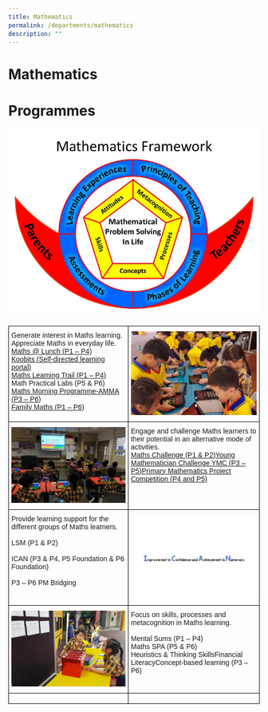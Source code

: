 ```yaml
---
title: Mathematics
permalink: /departments/mathematics
description: ""
---
```

# Mathematics
# Programmes

![](/images/Maths%20Framework%202016.jpg)

<style type="text/css">
.tg  {border-collapse:collapse;border-spacing:0;}
.tg td{border-color:black;border-style:solid;border-width:1px;font-family:Arial, sans-serif;font-size:14px;
  overflow:hidden;padding:10px 5px;word-break:normal;}
.tg th{border-color:black;border-style:solid;border-width:1px;font-family:Arial, sans-serif;font-size:14px;
  font-weight:normal;overflow:hidden;padding:10px 5px;word-break:normal;}
.tg .tg-0lax{text-align:left;vertical-align:top}
</style>
<table class="tg">
<thead>
  <tr>
    <th class="tg-0lax">Generate interest in Maths learning.<br>Appreciate Maths in everyday life.<a href="https://admiraltyprimary.wixsite.com/mathdepartment/math-lunch-p1-p2" target="_blank" rel="noopener noreferrer"><span style="text-decoration:none"><br>Maths @ Lunch (P1 – P4)</span></a><a href="https://admiraltyprimary.wixsite.com/mathdepartment/koobits" target="_blank" rel="noopener noreferrer"><span style="text-decoration:none"><br>Koobits (Self-directed learning portal)</span></a><a href="https://admiraltyprimary.wixsite.com/mathdepartment/mathtrail" target="_blank" rel="noopener noreferrer"><span style="text-decoration:none"><br>Maths Learning Trail (P1 – P4)</span></a><span style="font-weight:400;font-style:normal;text-decoration:none"><br>Math Practical Labs (P5 &amp; P6)</span><a href="https://admiraltyprimary.wixsite.com/mathdepartment/amma" target="_blank" rel="noopener noreferrer"><span style="text-decoration:none"><br>Maths Morning Programme-AMMA (P3 – P6)</span></a><a href="https://adpfamilymath.wixsite.com/admps" target="_blank" rel="noopener noreferrer"><span style="text-decoration:none"><br>Family Maths (P1 – P6)</span></a></th>
    <th class="tg-0lax"><img src="/images/students%201.jpg">
  </th></tr>
</thead>
<tbody>
  <tr>
    <td class="tg-0lax"><img src="/images/students%202.jpg">
    </td><td class="tg-0lax">Engage and challenge Maths learners to their potential in an alternative mode of activities.<br><a href="https://admiraltyprimary.wixsite.com/mathdepartment/challenge" target="_blank" rel="noopener noreferrer"><span style="text-decoration:none">Maths Challenge (P1 &amp; P2)</span></a><a href="https://admiraltyprimary.wixsite.com/mathdepartment/ymc" target="_blank" rel="noopener noreferrer"><span style="text-decoration:none">Young Mathematician Challenge YMC (P3 – P5)</span></a><a href="https://sites.google.com/a/moe.edu.sg/pmpc/" target="_blank" rel="noopener noreferrer"><span style="text-decoration:none">Primary Mathematics Project Competition (P4 and P5)</span></a></td>
  </tr>
  <tr>
    <td class="tg-0lax">Provide learning support for the different groups of Maths learners.<br><br><span style="font-weight:400;font-style:normal;text-decoration:none">LSM (P1 &amp; P2)</span><br><br><span style="font-weight:400;font-style:normal;text-decoration:none">ICAN (P3 &amp; P4, P5 Foundation &amp; P6 Foundation)</span><br><br><span style="font-weight:400;font-style:normal;text-decoration:none">P3 – P6 PM Bridging</span></td>
    <td class="tg-0lax"><img src="/images/text.jpg">
  </td></tr>
  <tr>
    <td class="tg-0lax"><img src="/images/student%203.jpg">
    </td><td class="tg-0lax">Focus on skills, processes and metacognition in Maths learning.<br><span style="font-weight:400;font-style:normal;text-decoration:none"><br>Mental Sums (P1 – P4)<br>Maths SPA (P5 &amp; P6)<br>Heuristics &amp; Thinking SkillsFinancial LiteracyConcept-based learning (P3 – P6)</span></td>
  </tr>
  <tr>
    <td class="tg-0lax"></td>
    <td class="tg-0lax"></td>
  </tr>
</tbody>
</table>




